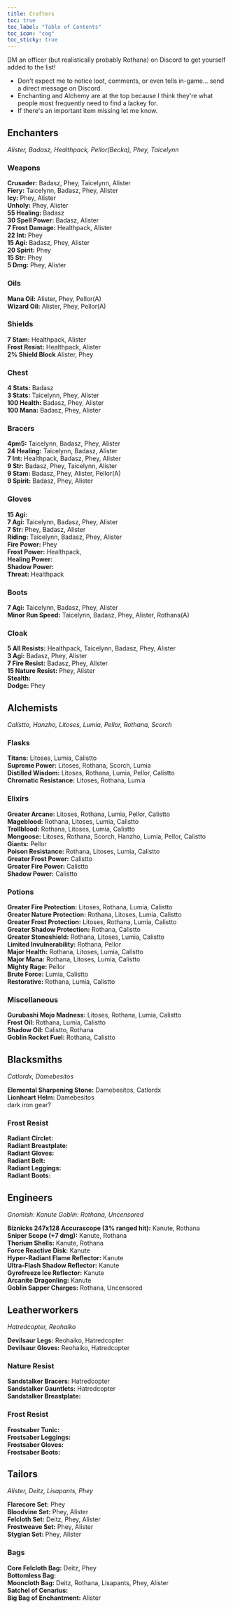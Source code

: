 ```yaml
---
title: Crafters
toc: true
toc_label: "Table of Contents"
toc_icon: "cog"
toc_sticky: true
---
```

DM an officer (but realistically probably Rothana) on Discord to get yourself added to the list!
- Don't expect me to notice loot, comments, or even tells in-game... send a direct message on Discord.
- Enchanting and Alchemy are at the top because I think they're what people most frequently need to find a lackey for.
- If there's an important item missing let me know.

## Enchanters
_Alister, Badasz, Healthpack, Pellor(Becka), Phey, Taicelynn_

### Weapons
**Crusader:** Badasz, Phey, Taicelynn, Alister <br />
**Fiery:** Taicelynn, Badasz, Phey, Alister <br />
**Icy:** Phey, Alister <br />
**Unholy:** Phey, Alister <br />
**55 Healing:** Badasz <br />
**30 Spell Power:** Badasz, Alister <br />
**7 Frost Damage:** Healthpack, Alister <br />
**22 Int:** Phey <br />
**15 Agi:** Badasz, Phey, Alister <br />
**20 Spirit:** Phey <br />
**15 Str:** Phey <br />
**5 Dmg:** Phey, Alister

### Oils
**Mana Oil:** Alister, Phey, Pellor(A) <br />
**Wizard Oil:** Alister, Phey, Pellor(A)

### Shields
**7 Stam:** Healthpack, Alister <br />
**Frost Resist:** Healthpack, Alister <br />
**2% Shield Block** Alister, Phey

### Chest
**4 Stats:** Badasz <br />
**3 Stats:** Taicelynn, Phey, Alister <br />
**100 Health:** Badasz, Phey, Alister <br />
**100 Mana:** Badasz, Phey, Alister

### Bracers
**4pm5:** Taicelynn, Badasz, Phey, Alister <br />
**24 Healing:** Taicelynn, Badasz, Alister <br />
**7 Int:** Healthpack, Badasz, Phey, Alister <br />
**9 Str:** Badasz, Phey, Taicelynn, Alister <br />
**9 Stam:** Badasz, Phey, Alister, Pellor(A) <br />
**9 Spirit:** Badasz, Phey, Alister

### Gloves
**15 Agi:** <br />
**7 Agi:** Taicelynn, Badasz, Phey, Alister <br />
**7 Str:** Phey, Badasz, Alister <br />
**Riding:** Taicelynn, Badasz, Phey, Alister <br />
**Fire Power:** Phey <br />
**Frost Power:** Healthpack, <br />
**Healing Power:** <br />
**Shadow Power:** <br />
**Threat:** Healthpack

### Boots
**7 Agi:** Taicelynn, Badasz, Phey, Alister <br />
**Minor Run Speed:** Taicelynn, Badasz, Phey, Alister, Rothana(A)

### Cloak
**5 All Resists:** Healthpack, Taicelynn, Badasz, Phey, Alister <br />
**3 Agi:** Badasz, Phey, Alister <br />
**7 Fire Resist:** Badasz, Phey, Alister <br />
**15 Nature Resist:** Phey, Alister <br />
**Stealth:** <br />
**Dodge:** Phey

## Alchemists
_Calistto, Hanzho, Litoses, Lumia, Pellor, Rothana, Scorch_

### Flasks
**Titans:** Litoses, Lumia, Calistto <br />
**Supreme Power:** Litoses, Rothana, Scorch, Lumia <br />
**Distilled Wisdom:** Litoses, Rothana, Lumia, Pellor, Calistto <br />
**Chromatic Resistance:** Litoses, Rothana, Lumia

### Elixirs
**Greater Arcane:** Litoses, Rothana, Lumia, Pellor, Calistto <br />
**Mageblood:** Rothana, Litoses, Lumia, Calistto <br />
**Trollblood:** Rothana, Litoses, Lumia, Calistto <br />
**Mongoose:** Litoses, Rothana, Scorch, Hanzho, Lumia, Pellor, Calistto <br />
**Giants:** Pellor <br />
**Poison Resistance:** Rothana, Litoses, Lumia, Calistto <br />
**Greater Frost Power:** Calistto <br />
**Greater Fire Power:** Calistto <br />
**Shadow Power:** Calistto 

### Potions
**Greater Fire Protection:** Litoses, Rothana, Lumia, Calistto <br />
**Greater Nature Protection:** Rothana, Litoses, Lumia, Calistto <br />
**Greater Frost Protection:** Litoses, Rothana, Lumia, Calistto <br />
**Greater Shadow Protection:** Rothana, Calistto <br />
**Greater Stoneshield:** Rothana, Litoses, Lumia, Calistto <br />
**Limited Invulnerability:** Rothana, Pellor <br />
**Major Health:** Rothana, Litoses, Lumia, Calistto <br />
**Major Mana:** Rothana, Litoses, Lumia, Calistto <br />
**Mighty Rage:** Pellor <br />
**Brute Force:** Lumia, Calistto <br />
**Restorative:** Rothana, Lumia, Calistto

### Miscellaneous
**Gurubashi Mojo Madness:** Litoses, Rothana, Lumia, Calistto <br />
**Frost Oil:** Rothana, Lumia, Calistto <br />
**Shadow Oil:** Calistto, Rothana <br />
**Goblin Rocket Fuel:** Rothana, Calistto

## Blacksmiths
_Catlordx, Damebesitos_

**Elemental Sharpening Stone:** Damebesitos, Catlordx <br />
**Lionheart Helm:** Damebesitos <br />
dark iron gear?

### Frost Resist
**Radiant Circlet:** <br />
**Radiant Breastplate:** <br />
**Radiant Gloves:** <br />
**Radiant Belt:** <br />
**Radiant Leggings:** <br />
**Radiant Boots:** 


## Engineers
_Gnomish: Kanute
Goblin: Rothana, Uncensored_

**Biznicks 247x128 Accurascope (3% ranged hit):** Kanute, Rothana <br />
**Sniper Scope (+7 dmg):** Kanute, Rothana <br />
**Thorium Shells:** Kanute, Rothana <br />
**Force Reactive Disk:** Kanute <br />
**Hyper-Radiant Flame Reflector:** Kanute <br />
**Ultra-Flash Shadow Reflector:** Kanute <br />
**Gyrofreeze Ice Reflector:** Kanute <br />
**Arcanite Dragonling:** Kanute <br />
**Goblin Sapper Charges:** Rothana, Uncensored 

## Leatherworkers
_Hatredcopter, Reohaiko_

**Devilsaur Legs:** Reohaiko, Hatredcopter <br />
**Devilsaur Gloves:** Reohaiko, Hatredcopter <br />

### Nature Resist
**Sandstalker Bracers:** Hatredcopter <br />
**Sandstalker Gauntlets:** Hatredcopter <br />
**Sandstalker Breastplate:**

### Frost Resist
**Frostsaber Tunic:** <br />
**Frostsaber Leggings:** <br />
**Frostsaber Gloves:** <br />
**Frostsaber Boots:** <br />

## Tailors
_Alister, Deitz, Lisapants, Phey_

**Flarecore Set:** Phey <br />
**Bloodvine Set:** Phey, Alister <br />
**Felcloth Set:** Deitz, Phey, Alister <br />
**Frostweave Set:** Phey, Alister <br />
**Stygian Set:** Phey, Alister

### Bags
**Core Felcloth Bag:** Deitz, Phey <br />
**Bottomless Bag:**  <br />
**Mooncloth Bag:** Deitz, Rothana, Lisapants, Phey, Alister <br />
**Satchel of Cenarius:**  <br />
**Big Bag of Enchantment:** Alister
